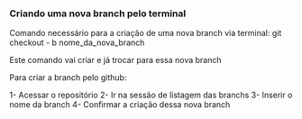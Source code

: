 ### Criando uma nova branch pelo terminal 

Comando necessário para a criação de uma nova branch via terminal: git checkout - b nome_da_nova_branch

Este comando vai criar e já trocar para essa nova branch

Para criar a branch pelo github: 

1- Acessar o repositório
2- Ir na sessão de listagem das branchs
3- Inserir o nome da branch
4- Confirmar a criação dessa nova branch